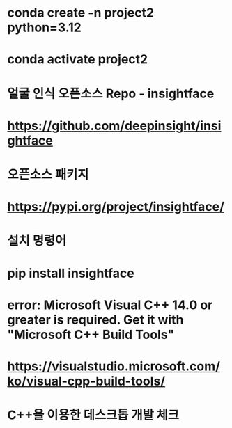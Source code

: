 # conda create -n project2 python=3.12

# conda activate project2

# 얼굴 인식 오픈소스 Repo - insightface
# https://github.com/deepinsight/insightface

# 오픈소스 패키지
# https://pypi.org/project/insightface/

# 설치 명령어 
# pip install insightface

# error: Microsoft Visual C++ 14.0 or greater is required. Get it with "Microsoft C++ Build Tools"
# https://visualstudio.microsoft.com/ko/visual-cpp-build-tools/
# C++을 이용한 데스크톱 개발 체크
